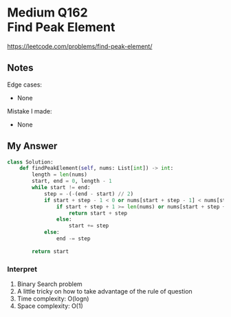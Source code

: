 # Medium Q162 <br> Find Peak Element

https://leetcode.com/problems/find-peak-element/

## Notes
Edge cases:
* None

Mistake I made:
* None

## My Answer
```Python
class Solution:
    def findPeakElement(self, nums: List[int]) -> int:
        length = len(nums)
        start, end = 0, length - 1
        while start != end:
            step = -(-(end - start) // 2)
            if start + step - 1 < 0 or nums[start + step - 1] < nums[start + step]:
                if start + step + 1 >= len(nums) or nums[start + step + 1] < nums[start + step]:
                    return start + step
                else:
                    start += step
            else:
                end -= step
            
        return start


```

### Interpret
1. Binary Search problem
2. A little tricky on how to take advantage of the rule of question
3. Time complexity: O(logn)
4. Space complexity: O(1)






